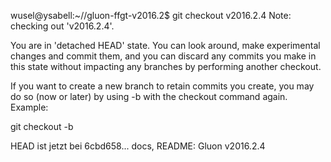wusel@ysabell:~//gluon-ffgt-v2016.2$ git checkout v2016.2.4
Note: checking out 'v2016.2.4'.

You are in 'detached HEAD' state. You can look around, make experimental
changes and commit them, and you can discard any commits you make in this
state without impacting any branches by performing another checkout.

If you want to create a new branch to retain commits you create, you may
do so (now or later) by using -b with the checkout command again. Example:

  git checkout -b <new-branch-name>

HEAD ist jetzt bei 6cbd658... docs, README: Gluon v2016.2.4

